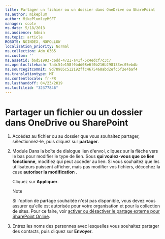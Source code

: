 ```yaml
---
title: Partager un fichier ou un dossier dans OneDrive ou SharePoint
ms.author: mikeplum
author: MikePlumleyMSFT
manager: scotv
ms.date: 5/18/2018
ms.audience: Admin
ms.topic: article
ROBOTS: NOINDEX, NOFOLLOW
localization_priority: Normal
ms.collection: Adm_O365
ms.custom: ''
ms.assetid: b6d51993-c6dd-4721-a41f-5c4edcf7c3c7
ms.openlocfilehash: 7a4c54e158f0bdd08e6f0b216b298133ec05ebdb
ms.sourcegitcommit: 9d78905c512192ffc4675468abd2efc5f2e4baf4
ms.translationtype: MT
ms.contentlocale: fr-FR
ms.lasthandoff: 04/23/2019
ms.locfileid: "32377846"
---
```

# <a name="share-a-file-or-folder-in-onedrive-or-sharepoint"></a>Partager un fichier ou un dossier dans OneDrive ou SharePoint

1. Accédez au fichier ou au dossier que vous souhaitez partager, sélectionnez-le, puis cliquez sur **partager**.
    
2. Module Dans la boîte de dialogue lien d'envoi, cliquez sur la flèche vers le bas pour modifier le type de lien. Sous **qui voulez-vous que ce lien fonctionne**, modifiez qui peut accéder au lien. Si vous souhaitez que les utilisateurs puissent afficher, mais pas modifier vos fichiers, décochez la case **autoriser la modification** . 
    
    Cliquez sur **Appliquer**.
    
    > [!NOTE]
    > Si l'option de partage souhaitée n'est pas disponible, vous devez vous assurer qu'elle est autorisée pour votre organisation et pour la collection de sites. Pour ce faire, voir [activer ou désactiver le partage externe pour SharePoint Online](https://go.microsoft.com/fwlink/?linkid=866426). 
  
3. Entrez les noms des personnes avec lesquelles vous souhaitez partager des contacts, puis cliquez sur **Envoyer**.
    

